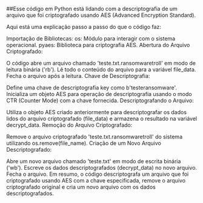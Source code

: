 ##Esse código em Python está lidando com a descriptografia de um arquivo que foi criptografado usando AES (Advanced Encryption Standard).

Aqui está uma explicação passo a passo do que o código faz:

Importação de Bibliotecas:
os: Módulo para interagir com o sistema operacional.
pyaes: Biblioteca para criptografia AES.
Abertura do Arquivo Criptografado:

O código abre um arquivo chamado 'teste.txt.ransomwaretroll' em modo de leitura binária ('rb').
Lê todo o conteúdo do arquivo para a variável file_data.
Fecha o arquivo após a leitura.
Chave de Descriptografia:

Define uma chave de descriptografia key como b'testeransomware'.
Inicializa um objeto AES para operação de descriptografia usando o modo CTR (Counter Mode) com a chave fornecida.
Descriptografando o Arquivo:

Utiliza o objeto AES criado anteriormente para descriptografar os dados lidos do arquivo criptografado (file_data) e armazena o resultado na variável decrypt_data.
Remoção do Arquivo Criptografado:

Remove o arquivo criptografado 'teste.txt.ransomwaretroll' do sistema utilizando os.remove(file_name).
Criação de um Novo Arquivo Descriptografado:

Abre um novo arquivo chamado 'teste.txt' em modo de escrita binária ('wb').
Escreve os dados descriptografados (decrypt_data) no novo arquivo.
Fecha o arquivo.
Em resumo, o código descriptografa um arquivo que foi criptografado usando AES com a chave especificada, remove o arquivo criptografado original e cria um novo arquivo com os dados descriptografados.
